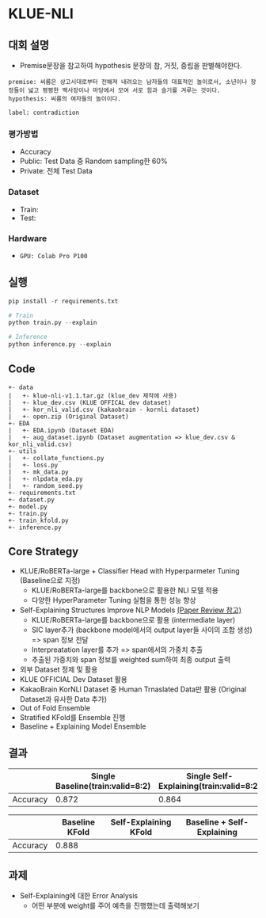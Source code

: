 # KLUE-NLI

## 대회 설명
- Premise문장을 참고하여 hypothesis 문장의 참, 거짓, 중립을 판별해야한다.

```
premise: 씨름은 상고시대로부터 전해져 내려오는 남자들의 대표적인 놀이로서, 소년이나 장정들이 넓고 평평한 백사장이나 마당에서 모여 서로 힘과 슬기를 겨루는 것이다.
hypothesis: 씨름의 여자들의 놀이이다.

label: contradiction
```

### 평가방법
- Accuracy
- Public: Test Data 중 Random sampling한 60%
- Private: 전체 Test Data

### Dataset
- Train: 
- Test:

### Hardware
- `GPU: Colab Pro P100`

## 실행
```python
pip install -r requirements.txt

# Train
python train.py --explain

# Inference
python inference.py --explain
```

## Code

```
+- data
|   +- klue-nli-v1.1.tar.gz (klue_dev 제작에 사용)
|   +- klue_dev.csv (KLUE OFFICAL dev dataset)
|   +- kor_nli_valid.csv (kakaobrain - kornli dataset) 
|   +- open.zip (Original Dataset)
+- EDA
|   +- EDA.ipynb (Dataset EDA)
|   +- aug_dataset.ipynb (Dataset augmentation => klue_dev.csv & kor_nli_valid.csv)
+- utils
|   +- collate_functions.py
|   +- loss.py
|   +- mk_data.py
|   +- nlpdata_eda.py
|   +- random_seed.py
+- requirements.txt
+- dataset.py
+- model.py
+- train.py
+- train_kfold.py
+- inference.py
```

## Core Strategy
- KLUE/RoBERTa-large + Classifier Head with Hyperparmeter Tuning (Baseline으로 지정) 
  - KLUE/RoBERTa-large를 backbone으로 활용한 NLI 모델 적용
  - 다양한 HyperParameter Tuning 실험을 통한 성능 향상
- Self-Explaining Structures Improve NLP Models [(Paper Review 참고)](https://jjonhwa.github.io/booststudy/2022/02/21/booststudy-paper-Self_Explaining_Structures_Improve_NLP_Models/)
  -  KLUE/RoBERTa-large를 backbone으로 활용 (intermediate layer)
  -  SIC layer추가 (backbone model에서의 output layer들 사이의 조합 생성) => span 정보 전달
  -  Interpreatation layer를 추가 => span에서의 가중치 추출
  -  추출된 가중치와 span 정보를 weighted sum하여 최종 output 출력
-  외부 Dataset 정제 및 활용
  - KLUE OFFICIAL Dev Dataset 활용
  - KakaoBrain KorNLI Dataset 중 Human Trnaslated Data만 활용 (Original Dataset과 유사한 Data 추가)
-  Out of Fold Ensemble
  - Stratified KFold를 Ensemble 진행
  - Baseline + Explaining Model Ensemble

## 결과
||Single Baseline(train:valid=8:2)|Single Self-Explaining(train:valid=8:2)|
|---|---|---|
|Accuracy|0.872|0.864|

||Baseline KFold|Self-Explaining KFold|Baseline + Self-Explaining|
|---|---|---|---|
|Accuracy|0.888|||

## 과제
- Self-Explaining에 대한 Error Analysis
  - 어떤 부분에 weight를 주어 예측을 진행했는데 출력해보기
